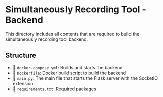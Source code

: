 # Simultaneously Recording Tool - Backend
This directory includes all contents that are required to build the simultaneously recording tool backend. 

## Structure
- 📄 `docker-compose.yml`: Builds and starts the backend
- 📄 `Dockerfile`: Docker build script to build the backend
- 📄 `main.py`: The main file that starts the Flask server with the SocketIO extension.
- 📄 `requirements.txt`: Required packages

